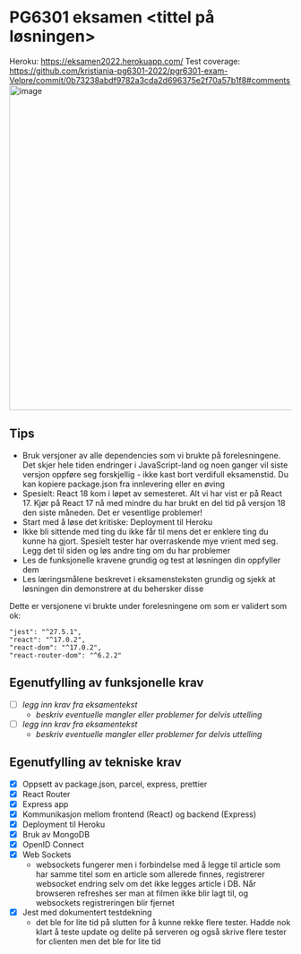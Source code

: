 # PG6301 eksamen <tittel på løsningen>

Heroku: https://eksamen2022.herokuapp.com/
Test coverage: https://github.com/kristiania-pg6301-2022/pgr6301-exam-Velpre/commit/0b73238abdf9782a3cda2d696375e2f70a57b1f8#comments
<img width="581" alt="image" src="https://user-images.githubusercontent.com/65472724/167040184-967be4bb-5dbc-4f5c-a8d6-c588bbae42ee.png">

## Tips

* Bruk versjoner av alle dependencies som vi brukte på forelesningene. Det skjer hele tiden endringer i JavaScript-land og noen ganger vil siste versjon oppføre seg forskjellig - ikke kast bort verdifull eksamenstid. Du kan kopiere package.json fra innlevering eller en øving
* Spesielt: React 18 kom i løpet av semesteret. Alt vi har vist er på React 17. Kjør på React 17 nå med mindre du har brukt en del tid på versjon 18 den siste måneden. Det er vesentlige problemer!
* Start med å løse det kritiske: Deployment til Heroku
* Ikke bli sittende med ting du ikke får til mens det er enklere ting du kunne ha gjort. Spesielt tester har overraskende mye vrient med seg. Legg det til siden og løs andre ting om du har problemer
* Les de funksjonelle kravene grundig og test at løsningen din oppfyller dem
* Les læringsmålene beskrevet i eksamensteksten grundig og sjekk at løsningen din demonstrere at du behersker disse

Dette er versjonene vi brukte under forelesningene om som er validert som ok:

```
"jest": "^27.5.1",
"react": "^17.0.2",
"react-dom": "^17.0.2",
"react-router-dom": "^6.2.2"
```


## Egenutfylling av funksjonelle krav

* [ ] *legg inn krav fra eksamentekst*
  * *beskriv eventuelle mangler eller problemer for delvis uttelling*
* [ ] *legg inn krav fra eksamentekst*
  * *beskriv eventuelle mangler eller problemer for delvis uttelling*

## Egenutfylling av tekniske krav

* [x] Oppsett av package.json, parcel, express, prettier
* [x] React Router
* [x] Express app
* [x] Kommunikasjon mellom frontend (React) og backend (Express)
* [x] Deployment til Heroku
* [x] Bruk av MongoDB
* [x] OpenID Connect
* [x] Web Sockets
    * websockets fungerer men i forbindelse med å legge til article som har samme titel som en article som allerede finnes, registrerer websocket endring selv om 
     det ikke legges article i DB. Når browseren refreshes ser man at filmen ikke blir lagt til, og websockets registreringen blir fjernet
* [x] Jest med dokumentert testdekning
  * det ble for lite tid på slutten for å kunne rekke flere tester. Hadde nok klart å teste update og delite på serveren og også skrive flere tester for clienten men det ble for lite tid
 
